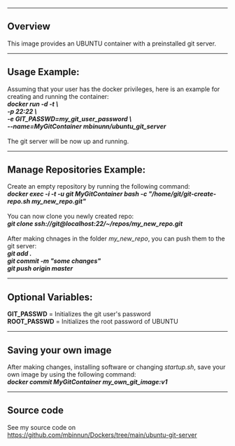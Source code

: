 -----------------------
Overview
-----------------------
This image provides an UBUNTU container with a preinstalled git server.<br/>

-----------------------
Usage Example:
-----------------------
Assuming that your user has the docker privileges, here is an example for creating and running the container:<br/>
***docker run -d -t \\<br/>
-p 22:22 \\<br/>
-e GIT_PASSWD=my_git_user_password \\<br/>
--name=MyGitContainer mbinunn/ubuntu_git_server***<br/>
<br/>
The git server will be now up and running.<br/>

-----------------------
Manage Repositories Example:
-----------------------
Create an empty repository by running the following command:<br/>
***docker exec -i -t -u git MyGitContainer bash -c "/home/git/git-create-repo.sh my_new_repo.git"***<br/>
<br/>
You can now clone you newly created repo:<br/>
***git clone ssh://git@localhost:22/~/repos/my_new_repo.git***<br/>
<br/>
After making chnages in the folder *my_new_repo*, you can push them to the git server:<br/>
***git add .***<br/>
***git commit -m "some changes"***<br/>
***git push origin master***<br/>

-----------------------
Optional Variables:
-----------------------
**GIT_PASSWD** = Initializes the git user's password<br/> 
**ROOT_PASSWD** = Initializes the root password of UBUNTU<br/> 

-----------------------
Saving your own image
-----------------------
After making changes, installing software or changing *startup.sh*, save your own image by using the following command:<br/>
***docker commit MyGitContainer my_own_git_image:v1***<br/>

-----------------------
Source code
-----------------------
See my source code on https://github.com/mbinnun/Dockers/tree/main/ubuntu-git-server
